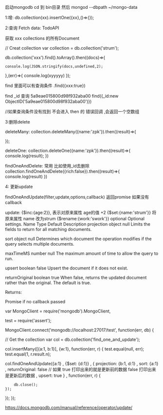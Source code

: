 
启动mongodb  cd 到 bin目录 然后 mongod --dbpath ~/mongo-data

1:增: db.collection(xx).insertOne({xx},()=>{});


2:查询 Fetch data: TodoAPI

  获取 xxx collections 的所有Document

   // Creat collection
    var collection = db.collection('strum');

  db.collection('xxx').find().toArray().then((docs)=>{

    console.log(JSON.stringify(docs,undefined,2);

  },(err)=>{
      console.log(xyyyyy)
  });

  find 里面可以有查询条件  .find({xxx:true})

  find _id 查询 5a9eae015800d98f932aba00  find({_id:new ObjectID('5a9eae015800d98f932aba00')})

   //如果查询条件没有找到 不会进入 then 的 错误回调 ,会返回一个空数组


3:删除delete

deleteMany:
collection.deleteMany({name:'zpk'}).then((result)=>{

});

deleteOne:
collection.deleteOne({name:'zpk'}).then((result)=>{
    console.log(result);
})


findOneAndDelete: 常用 比如使用_id去删除
collection.findOneAndDelete({rich:false}).then((result)=>{
    console.log(result)
})


4: 更新update

findOneAndUpdate(filter,update,options,callback) 返回promise 如果没有 callback

update: {$inc:{age:2}}, 表示对原来属性 age的值 +2
        {$set:{name:'strum'}} 将原来属性 name 改为strum
        {$rename:{work:'swork'}}
optional
Optional settings.
Name	         Type	Default  	Description
projection	    object	  null	    Limits the fields to return for all matching documents.

sort	        object	  null	    Determines which document the operation modifies if the query selects multiple documents.

maxTimeMS	    number    null	    The maximum amount of time to allow the query to run.

upsert	        boolean	  false	    Upsert the document if it does not exist.

returnOriginal	boolean	   true	    When false, returns the updated document rather than the original. The default is true.

Returns:

Promise if no callback passed


var MongoClient = require('mongodb').MongoClient,

test = require('assert');

MongoClient.connect('mongodb://localhost:27017/test', function(err, db) {

  // Get the collection
  var col = db.collection('find_one_and_update');

  col.insertMany([{a:1, b:1}], {w:1}, function(err, r) {
    test.equal(null, err);
    test.equal(1, r.result.n);


   col.findOneAndUpdate({a:1}
      , {$set: {d:1}}
      , {
            projection: {b:1, d:1}
          , sort: {a:1}
          , returnOriginal: false   // 如果 true 打印出来的就是更新前的数据    false 打印出来是更新后的数据
          , upsert: true
        }
      , function(err, r) {

        db.close();
    });
  });
});

https://docs.mongodb.com/manual/reference/operator/update/











